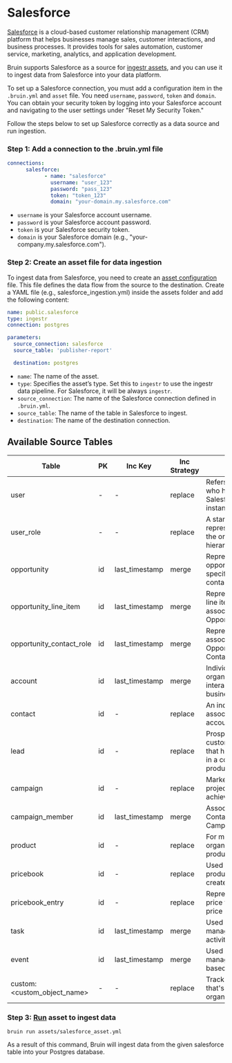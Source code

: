 # Salesforce
[Salesforce](https://www.Salesforce.com/) is a cloud-based customer relationship management (CRM) platform that helps businesses manage sales, customer interactions, and business processes. It provides tools for sales automation, customer service, marketing, analytics, and application development.

Bruin supports Salesforce as a source for [ingestr assets](/assets/ingestr), and you can use it to ingest data from Salesforce into your data platform.

To set up a Salesforce connection, you must add a configuration item in the `.bruin.yml` and `asset` file. You need `username`, `password`, `token` and `domain`. You can obtain your security token by logging into your Salesforce account and navigating to the user settings under "Reset My Security Token."

Follow the steps below to set up Salesforce correctly as a data source and run ingestion.
### Step 1: Add a connection to the .bruin.yml file
```yaml
connections:
      salesforce:
            - name: "salesforce"
              username: "user_123"
              password: "pass_123"
              token: "token_123"
              domain: "your-domain.my.salesforce.com"
```
- `username` is your Salesforce account username.
- `password` is your Salesforce account password.
- `token` is your Salesforce security token.
- `domain` is your Salesforce domain (e.g., "your-company.my.salesforce.com").

### Step 2: Create an asset file for data ingestion
To ingest data from Salesforce, you need to create an [asset configuration](/assets/ingestr#asset-structure) file. This file defines the data flow from the source to the destination. Create a YAML file (e.g., salesforce_ingestion.yml) inside the assets folder and add the following content:

```yaml
name: public.salesforce
type: ingestr
connection: postgres

parameters:
  source_connection: salesforce
  source_table: 'publisher-report'

  destination: postgres
```

- `name`: The name of the asset.
- `type`: Specifies the asset’s type. Set this to `ingestr` to use the ingestr data pipeline. For Salesforce, it will be always `ingestr`.
- `source_connection`: The name of the Salesforce connection defined in `.bruin.yml`.
- `source_table`: The name of the table in Salesforce to ingest.
- `destination`: The name of the destination connection.

## Available Source Tables

| Table                         | PK | Inc Key        | Inc Strategy | Details                                                                        |
|-------------------------------|----|-----------------|--------------|--------------------------------------------------------------------|
| user                          | -  | -              | replace      | Refers to an individual who has access to a Salesforce org or instance.      |
| user_role                     | -  | -              | replace      | A standard object that represents a role within the organization's hierarchy. |
| opportunity                   | id | last_timestamp | merge        | Represents a sales opportunity for a specific account or contact.             |
| opportunity_line_item         | id | last_timestamp | merge        | Represents individual line items or products associated with an Opportunity.  |
| opportunity_contact_role      | id | last_timestamp | merge        | Represents the association between an Opportunity and a Contact.              |
| account                       | id | last_timestamp | merge        | Individual or organization that interacts with your business.                 |
| contact                       | id | -              | replace      | An individual person associated with an account or organization.              |
| lead                          | id | -              | replace      | Prospective customer/individual/org. that has shown interest in a company's products/services. |
| campaign                      | id | -              | replace      | Marketing initiative or project designed to achieve specific goals.          |
| campaign_member               | id | last_timestamp | merge        | Association between a Contact or Lead and a Campaign.                         |
| product                       | id | -              | replace      | For managing and organizing your product-related data.                       |
| pricebook                     | id | -              | replace      | Used to manage product pricing and create price books.                       |
| pricebook_entry               | id | -              | replace      | Represents a specific price for a product in a price book.                   |
| task                          | id | last_timestamp | merge        | Used to track and manage various activities and tasks.                       |
| event                         | id | last_timestamp | merge        | Used to track and manage calendar-based events.                              |
| custom:<custom_object_name>   | -  | -              | replace      | Track and store data that's unique to your organization.                     |

### Step 3: [Run](/commands/run) asset to ingest data
```     
bruin run assets/salesforce_asset.yml
```
As a result of this command, Bruin will ingest data from the given salesforce table into your Postgres database.
